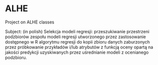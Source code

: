ALHE
====

Project on ALHE classes

Subject: (in polish)
Selekcja modeli regresji: przeszukiwanie przestrzeni podzbiorów
zespołu modeli regresji utworzonego przez zastosowanie dostępnego w R
algorytmu regresji do kopii zbioru danych zaburzonych przez
próbkowanie przykładów i/lub atrybutów z funkcją oceny opartą na
jakości predykcji uzyskiwanych przez uśrednianie modeli z ocenianego
podzbioru.